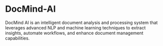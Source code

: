# DocMind-AI
DocMind AI is an intelligent document analysis and processing system that leverages advanced NLP and machine learning techniques to extract insights, automate workflows, and enhance document management capabilities.
